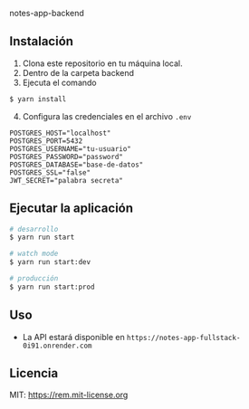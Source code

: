 notes-app-backend


## Instalación

1. Clona este repositorio en tu máquina local.
2. Dentro de la carpeta backend
3. Ejecuta el comando
```bash
$ yarn install
```
4. Configura las credenciales en el archivo `.env`
 ```
POSTGRES_HOST="localhost"
POSTGRES_PORT=5432
POSTGRES_USERNAME="tu-usuario"
POSTGRES_PASSWORD="password"
POSTGRES_DATABASE="base-de-datos"
POSTGRES_SSL="false"
JWT_SECRET="palabra secreta"
 ```

## Ejecutar la aplicación

```bash
# desarrollo
$ yarn run start

# watch mode
$ yarn run start:dev

# producción
$ yarn run start:prod
```

## Uso
- La API estará disponible en `https://notes-app-fullstack-0i91.onrender.com`

## Licencia
MIT: <https://rem.mit-license.org>

